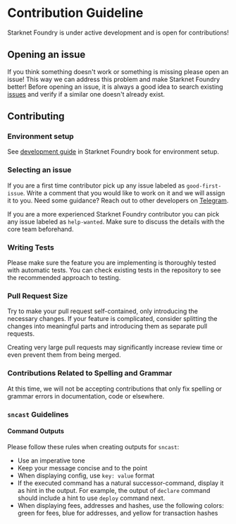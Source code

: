 # Contribution Guideline

Starknet Foundry is under active development and is open for contributions!

## Opening an issue 

If you think something doesn't work or something is missing please open an issue! This way we can address this problem
and make Starknet Foundry better!
Before opening an issue, it is always a good idea to search existing 
[issues](https://github.com/foundry-rs/starknet-foundry/issues) and verify if a similar one doesn't already exist. 


## Contributing

### Environment setup

See [development guide](https://foundry-rs.github.io/starknet-foundry/development/environment-setup.html) in Starknet
Foundry book for environment setup.

### Selecting an issue
If you are a first time contributor pick up any issue labeled as `good-first-issue`. Write a comment that you would like to 
work on it and we will assign it to you. Need some guidance? Reach out to other developers on [Telegram](https://t.me/+d8ULaPxeRqlhMDNk).

If you are a more experienced Starknet Foundry contributor you can pick any issue labeled as `help-wanted`. Make sure to discuss the details with the core team beforehand.

### Writing Tests

Please make sure the feature you are implementing is thoroughly tested with automatic tests.
You can check existing tests in the repository to see the recommended approach to testing.

### Pull Request Size

Try to make your pull request self-contained, only introducing the necessary changes.
If your feature is complicated,
consider splitting the changes into meaningful parts and introducing them as separate pull requests.

Creating very large pull requests may significantly increase review time or even prevent them from being merged.

### Contributions Related to Spelling and Grammar

At this time, we will not be accepting contributions that only fix spelling or grammar errors in documentation, code or
elsewhere.

### `sncast` Guidelines

#### Command Outputs

Please follow these rules when creating outputs for `sncast`:

- Use an imperative tone
- Keep your message concise and to the point
- When displaying config, use `key: value` format
- If the executed command has a natural successor-command, display it as hint in the output. For example, the output of `declare` command should include a hint to use `deploy` command next.
- When displaying fees, addresses and hashes, use the following colors: green for fees, blue for addresses, and yellow for transaction hashes
